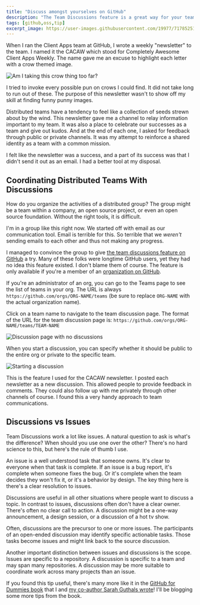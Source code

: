 ```yaml
---
title: "Discuss amongst yourselves on GitHub"
description: "The Team Discussions feature is a great way for your team to have open ended discussions on GitHub without having to leave GitHub."
tags: [github,oss,tip]
excerpt_image: https://user-images.githubusercontent.com/19977/71785251-436b2180-2fb2-11ea-91b1-c9747700e6d4.jpg
---
```


When I ran the Client Apps team at GitHub, I wrote a weekly "newsletter" to the team. I named it the CACAW which stood for Completely Awesome Client Apps Weekly. The name gave me an excuse to highlight each letter with a crow themed image.

![Am I taking this crow thing too far?](https://user-images.githubusercontent.com/19977/71785251-436b2180-2fb2-11ea-91b1-c9747700e6d4.jpg)

I tried to invoke every possible pun on crows I could find. It did not take long to run out of these. The purpose of this newsletter wasn't to show off my skill at finding funny punny images.

Distributed teams have a tendency to feel like a collection of seeds strewn about by the wind. This newsletter gave me a channel to relay information important to my team. It was also a place to celebrate our successes as a team and give out kudos. And at the end of each one, I asked for feedback through public or private channels. It was my attempt to reinforce a shared identity as a team with a common mission.

I felt like the newsletter was a success, and a part of its success was that I didn't send it out as an email. I had a better tool at my disposal.

## Coordinating Distributed Teams With Discussions

How do you organize the activities of a distributed group? The group might be a team within a company, an open source project, or even an open source foundation. Without the right tools, it is difficult.

I'm in a group like this right now. We started off with email as our communication tool. Email is terrible for this. So terrible that we _weren't_ sending emails to each other and thus not making any progress.

I managed to convince the group to give [the team discussions feature on GitHub](https://help.github.com/en/articles/about-team-discussions) a try. Many of these folks were longtime GitHub users, yet they had no idea this feature existed. I don't blame them of course. The feature is only available if you're a member of an [organization on GitHub](https://help.github.com/en/articles/about-organizations).

If you're an administrator of an org, you can go to the Teams page to see the list of teams in your org. The URL is always `https://github.com/orgs/ORG-NAME/teams` (be sure to replace `ORG-NAME` with the actual organization name).

Click on a team name to navigate to the team discussion page. The format of the URL for the team discussion page is: `https://github.com/orgs/ORG-NAME/teams/TEAM-NAME`

![Discussion page with no discussions](https://user-images.githubusercontent.com/19977/58995077-99bb7c00-87a7-11e9-85b6-4a57270e1c95.png)

When you start a discussion, you can specify whether it should be public to the entire org or private to the specific team.

![Starting a discussion](https://user-images.githubusercontent.com/19977/58995127-cb344780-87a7-11e9-9c0a-cd242bc2f81e.png)

This is the feature I used for the CACAW newsletter. I posted each newsletter as a new discussion. This allowed people to provide feedback in comments. They could also follow up with me privately through other channels of course. I found this a very handy approach to team communications.

## Discussions vs Issues

Team Discussions work a lot like issues. A natural question to ask is what's the difference? When should you use one over the other? There's no hard science to this, but here's the rule of thumb I use.

An issue is a well understood task that someone owns. It's clear to everyone when that task is complete. If an issue is a bug report, it's complete when someone fixes the bug. Or it's complete when the team decides they won't fix it, or it's a behavior by design. The key thing here is there's a clear resolution to issues.

Discussions are useful in all other situations where people want to discuss a topic. In contrast to issues, discussions often don't have a clear owner. There's often no clear call to action. A discussion might  be a one-way announcement, a design session, or a discussion of a hot tv show.

Often, discussions are the precursor to one or more issues. The participants of an open-ended discussion may identify specific actionable tasks. Those tasks become issues and might link back to the source discussion.

Another important distinction between issues and discussions is the scope. Issues are specific to a repository. A discussion is specific to a team and may span many repositories. A discussion may be more suitable to coordinate work across many projects than an issue.

If you found this tip useful, there's many more like it in the [GitHub for Dummies book](https://amzn.to/2Qr31t1) that I and [my co-author Sarah Guthals wrote](https://haacked.com/archive/2019/05/30/github-for-dummies/)! I'll be blogging some more tips from the book.
